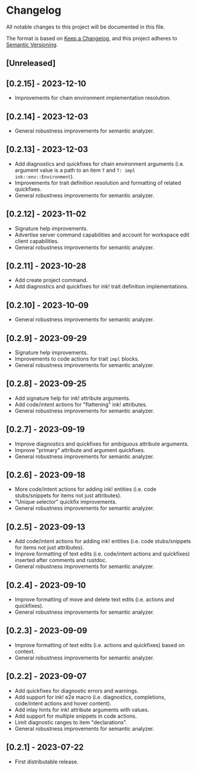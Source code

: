 # Changelog

All notable changes to this project will be documented in this file.

The format is based on [Keep a Changelog](https://keepachangelog.com/en/1.0.0/),
and this project adheres to [Semantic Versioning](https://semver.org/spec/v2.0.0.html).

## [Unreleased]

## [0.2.15] - 2023-12-10

- Improvements for chain environment implementation resolution.

## [0.2.14] - 2023-12-03

- General robustness improvements for semantic analyzer.

## [0.2.13] - 2023-12-03

- Add diagnostics and quickfixes for chain environment arguments (i.e. argument value is a path to an item `T` and `T: impl ink::env::Environment`).
- Improvements for trait definition resolution and formatting of related quickfixes.
- General robustness improvements for semantic analyzer.

## [0.2.12] - 2023-11-02

- Signature help improvements.
- Advertise server command capabilities and account for workspace edit client capabilities.
- General robustness improvements for semantic analyzer.

## [0.2.11] - 2023-10-28

- Add create project command.
- Add diagnostics and quickfixes for ink! trait definition implementations.

## [0.2.10] - 2023-10-09

- General robustness improvements for semantic analyzer.

## [0.2.9] - 2023-09-29

- Signature help improvements.
- Improvements to code actions for trait `impl` blocks.
- General robustness improvements for semantic analyzer.

## [0.2.8] - 2023-09-25

- Add signature help for ink! attribute arguments.
- Add code/intent actions for "flattening" ink! attributes.
- General robustness improvements for semantic analyzer.

## [0.2.7] - 2023-09-19

- Improve diagnostics and quickfixes for ambiguous attribute arguments.
- Improve "primary" attribute and argument quickfixes.
- General robustness improvements for semantic analyzer.

## [0.2.6] - 2023-09-18

- More code/intent actions for adding ink! entities (i.e. code stubs/snippets for items not just attributes).
- "Unique selector" quickfix improvements.
- General robustness improvements for semantic analyzer.

## [0.2.5] - 2023-09-13

- Add code/intent actions for adding ink! entities (i.e. code stubs/snippets for items not just attributes).
- Improve formatting of text edits (i.e. code/intent actions and quickfixes) inserted after comments and rustdoc.
- General robustness improvements for semantic analyzer.

## [0.2.4] - 2023-09-10

- Improve formatting of move and delete text edits (i.e. actions and quickfixes).
- General robustness improvements for semantic analyzer.

## [0.2.3] - 2023-09-09

- Improve formatting of text edits (i.e. actions and quickfixes) based on context.
- General robustness improvements for semantic analyzer.

## [0.2.2] - 2023-09-07

- Add quickfixes for diagnostic errors and warnings.
- Add support for ink! e2e macro (i.e. diagnostics, completions, code/intent actions and hover content).
- Add inlay hints for ink! attribute arguments with values.
- Add support for multiple snippets in code actions.
- Limit diagnostic ranges to item "declarations".
- General robustness improvements for semantic analyzer.

## [0.2.1] - 2023-07-22

- First distributable release.
